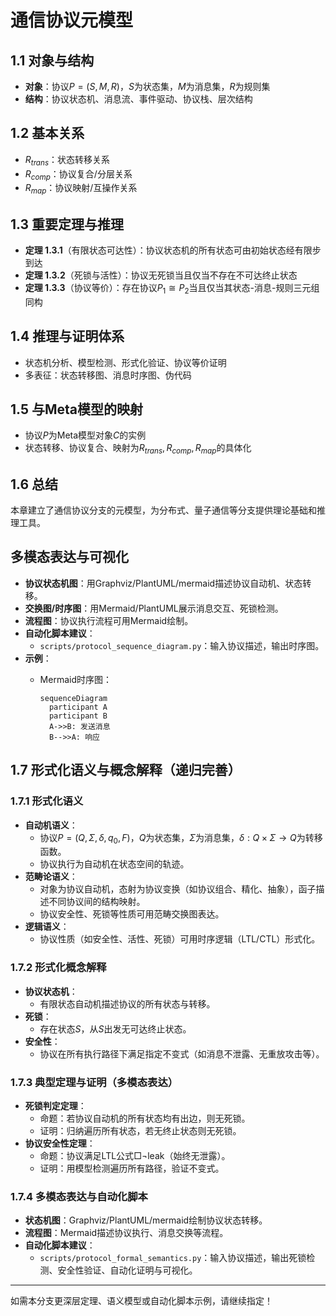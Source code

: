 # 通信协议元模型

## 1.1 对象与结构

- **对象**：协议$P=(S, M, R)$，$S$为状态集，$M$为消息集，$R$为规则集
- **结构**：协议状态机、消息流、事件驱动、协议栈、层次结构

## 1.2 基本关系

- $R_{trans}$：状态转移关系
- $R_{comp}$：协议复合/分层关系
- $R_{map}$：协议映射/互操作关系

## 1.3 重要定理与推理

- **定理 1.3.1**（有限状态可达性）：协议状态机的所有状态可由初始状态经有限步到达
- **定理 1.3.2**（死锁与活性）：协议无死锁当且仅当不存在不可达终止状态
- **定理 1.3.3**（协议等价）：存在协议$P_1\cong P_2$当且仅当其状态-消息-规则三元组同构

## 1.4 推理与证明体系

- 状态机分析、模型检测、形式化验证、协议等价证明
- 多表征：状态转移图、消息时序图、伪代码

## 1.5 与Meta模型的映射

- 协议$P$为Meta模型对象$C$的实例
- 状态转移、协议复合、映射为$R_{trans},R_{comp},R_{map}$的具体化

## 1.6 总结

本章建立了通信协议分支的元模型，为分布式、量子通信等分支提供理论基础和推理工具。

## 多模态表达与可视化

- **协议状态机图**：用Graphviz/PlantUML/mermaid描述协议自动机、状态转移。
- **交换图/时序图**：用Mermaid/PlantUML展示消息交互、死锁检测。
- **流程图**：协议执行流程可用Mermaid绘制。
- **自动化脚本建议**：
  - `scripts/protocol_sequence_diagram.py`：输入协议描述，输出时序图。
- **示例**：
  - Mermaid时序图：

    ```mermaid
    sequenceDiagram
      participant A
      participant B
      A->>B: 发送消息
      B-->>A: 响应
    ```

## 1.7 形式化语义与概念解释（递归完善）

### 1.7.1 形式化语义

- **自动机语义**：
  - 协议$P=(Q,\Sigma,\delta,q_0,F)$，$Q$为状态集，$\Sigma$为消息集，$\delta:Q\times\Sigma\to Q$为转移函数。
  - 协议执行为自动机在状态空间的轨迹。
- **范畴论语义**：
  - 对象为协议自动机，态射为协议变换（如协议组合、精化、抽象），函子描述不同协议间的结构映射。
  - 协议安全性、死锁等性质可用范畴交换图表达。
- **逻辑语义**：
  - 协议性质（如安全性、活性、死锁）可用时序逻辑（LTL/CTL）形式化。

### 1.7.2 形式化概念解释

- **协议状态机**：
  - 有限状态自动机描述协议的所有状态与转移。
- **死锁**：
  - 存在状态$S$，从$S$出发无可达终止状态。
- **安全性**：
  - 协议在所有执行路径下满足指定不变式（如消息不泄露、无重放攻击等）。

### 1.7.3 典型定理与证明（多模态表达）

- **死锁判定定理**：
  - 命题：若协议自动机的所有状态均有出边，则无死锁。
  - 证明：归纳遍历所有状态，若无终止状态则无死锁。
- **协议安全性定理**：
  - 命题：协议满足LTL公式$\Box\neg$leak（始终无泄露）。
  - 证明：用模型检测遍历所有路径，验证不变式。

### 1.7.4 多模态表达与自动化脚本

- **状态机图**：Graphviz/PlantUML/mermaid绘制协议状态转移。
- **流程图**：Mermaid描述协议执行、消息交换等流程。
- **自动化脚本建议**：
  - `scripts/protocol_formal_semantics.py`：输入协议描述，输出死锁检测、安全性验证、自动化证明与可视化。

---

如需本分支更深层定理、语义模型或自动化脚本示例，请继续指定！
